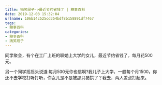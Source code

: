 ```yaml
---
title: 搞笑段子->最近节约省钱了 | 糗事百科
date: 2019-12-03 15:32:04
urlname: 106b14c525cd354bdf8b158891df7467
tags: 
- 糗事百科
categories:
- 糗事百科
- 搞笑段子
---
```

同学聚会，有个在工厂上班的聊她上大学的女儿，最近节约省钱了，每月花500元。

另一个同学摇摇头说道:每月500元你也信啊?我儿子上大学，一般每个月1500，你还不去学校打听打听，你女儿是不是被那只猪拱了？我去，两人差点打起来。



